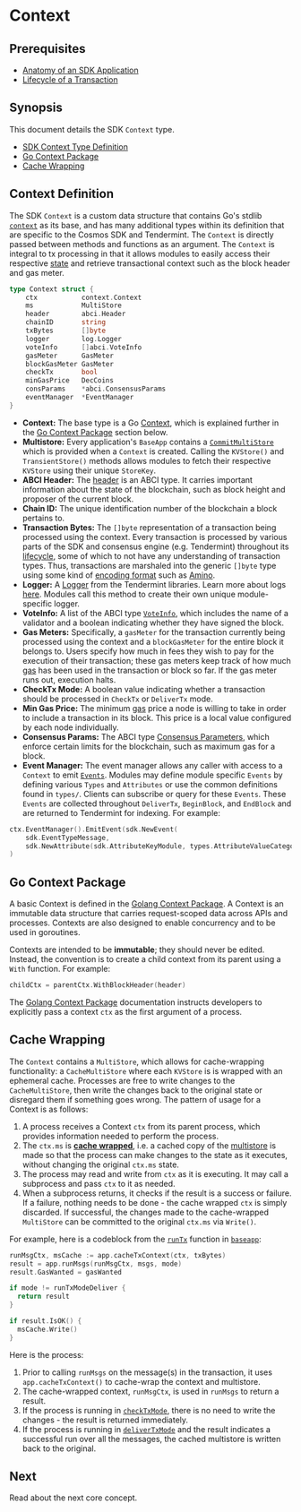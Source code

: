 # Context

## Prerequisites

* [Anatomy of an SDK Application](../basics/app-anatomy.md)
* [Lifecycle of a Transaction](../basics/tx-lifecycle.md)

## Synopsis

This document details the SDK `Context` type.

- [SDK Context Type Definition](#context-definition)
- [Go Context Package](#go-context-package)
- [Cache Wrapping](#cache-wrapping)



## Context Definition

The SDK `Context` is a custom data structure that contains Go's stdlib [`context`](https://golang.org/pkg/context) as its base, and has many additional types within its definition that are specific to the Cosmos SDK and Tendermint. The `Context` is directly passed between methods and functions as an argument. The `Context` is integral to tx processing in that it allows modules to easily access their respective [state](./multistore.md) and retrieve transactional context such as the block header and gas meter.

```go
type Context struct {
	ctx           context.Context
	ms            MultiStore
	header        abci.Header
	chainID       string
	txBytes       []byte
	logger        log.Logger
	voteInfo      []abci.VoteInfo
	gasMeter      GasMeter
	blockGasMeter GasMeter
	checkTx       bool
	minGasPrice   DecCoins
	consParams    *abci.ConsensusParams
	eventManager  *EventManager
}
```

- **Context:** The base type is a Go [Context](https://golang.org/pkg/context), which is explained further in the [Go Context Package](#go-context-package) section below. 
- **Multistore:** Every application's `BaseApp` contains a [`CommitMultiStore`](./multistore.md) which is provided when a `Context` is created. Calling the `KVStore()` and `TransientStore()` methods allows modules to fetch their
respective `KVStore` using their unique `StoreKey`.
- **ABCI Header:** The [header](https://tendermint.com/docs/spec/abci/abci.html#header) is an ABCI type. It carries important information about the state of the blockchain, such as block height and proposer of the current block.
- **Chain ID:** The unique identification number of the blockchain a block pertains to.
- **Transaction Bytes:** The `[]byte` representation of a transaction being processed using the context. Every transaction is processed by various parts of the SDK and consensus engine (e.g. Tendermint) throughout its [lifecycle](../basics/tx-lifecycle.md), some of which to not have any understanding of transaction types. Thus, transactions are marshaled into the generic `[]byte` type using some kind of [encoding format](./encoding.md) such as [Amino](./amino.md).
- **Logger:** A [Logger](https://github.com/tendermint/tendermint/blob/master/libs/log/logger.go) from the Tendermint libraries. Learn more about logs [here](https://tendermint.com/docs/tendermint-core/how-to-read-logs.html#how-to-read-logs). Modules call this method to create their own unique module-specific logger.
- **VoteInfo:** A list of the ABCI type [`VoteInfo`](https://tendermint.com/docs/spec/abci/abci.html#voteinfo), which includes the name of a validator and a boolean indicating whether they have signed the block.
- **Gas Meters:** Specifically, a `gasMeter` for the transaction currently being processed using the context and a `blockGasMeter` for the entire block it belongs to. Users specify how much in fees they wish to pay for the execution of their transaction; these gas meters keep track of how much [gas](../basics/accounts-fees-gas.md) has been used in the transaction or block so far. If the gas meter runs out, execution halts.
- **CheckTx Mode:** A boolean value indicating whether a transaction should be processed in `CheckTx` or `DeliverTx` mode.
- **Min Gas Price:** The minimum [gas](../basics/accounts-fees-gas.md) price a node is willing to take in order to include a transaction in its block. This price is a local value configured by each node individually.
- **Consensus Params:** The ABCI type [Consensus Parameters](https://tendermint.com/docs/spec/abci/apps.html#consensus-parameters), which enforce certain limits for the blockchain, such as maximum gas for a block.
- **Event Manager:** The event manager allows any caller with access to a `Context` to emit [`Events`](https://github.com/cosmos/cosmos-sdk/blob/master/types/events.go). Modules may define module specific
`Events` by defining various `Types` and `Attributes` or use the common definitions found in `types/`. Clients
can subscribe or query for these `Events`. These `Events` are collected throughout `DeliverTx`, `BeginBlock`,
and `EndBlock` and are returned to Tendermint for indexing. For example:

```go
ctx.EventManager().EmitEvent(sdk.NewEvent(
    sdk.EventTypeMessage,
    sdk.NewAttribute(sdk.AttributeKeyModule, types.AttributeValueCategory)),
)
```

## Go Context Package

A basic Context is defined in the [Golang Context Package](https://golang.org/pkg/context). A Context is an immutable data structure that carries request-scoped data across APIs and processes. Contexts are also designed to enable concurrency and to be used in goroutines.

Contexts are intended to be **immutable**; they should never be edited. Instead, the convention is to create a child context from its parent using a `With` function. For example:

``` go
childCtx = parentCtx.WithBlockHeader(header)
```

The [Golang Context Package](https://golang.org/pkg/context) documentation instructs developers to explicitly pass a context `ctx` as the first argument of a process.

## Cache Wrapping

The `Context` contains a `MultiStore`, which allows for cache-wrapping functionality: a `CacheMultiStore` where each `KVStore` is is wrapped with an ephemeral cache. Processes are free to write changes to the `CacheMultiStore`, then write the changes back to the original state or disregard them if something goes wrong. The pattern of usage for a Context is as follows:

1. A process receives a Context `ctx` from its parent process, which provides information needed to perform the process.
2. The `ctx.ms` is [**cache wrapped**](./multistore.md), i.e. a cached copy of the [multistore](./multistore.md) is made so that the process can make changes to the state as it executes, without changing the original `ctx.ms` state.
3. The process may read and write from `ctx` as it is executing. It may call a subprocess and pass `ctx` to it as needed.
4. When a subprocess returns, it checks if the result is a success or failure. If a failure, nothing needs to be done - the cache wrapped `ctx` is simply discarded. If successful, the changes made to the cache-wrapped `MultiStore` can be committed to the original `ctx.ms` via `Write()`.

For example, here is a codeblock from the [`runTx`](./baseapp.md#runtx-and-runmsgs) function in [`baseapp`](./baseapp.md):

```go
runMsgCtx, msCache := app.cacheTxContext(ctx, txBytes)
result = app.runMsgs(runMsgCtx, msgs, mode)
result.GasWanted = gasWanted

if mode != runTxModeDeliver {
  return result
}

if result.IsOK() {
  msCache.Write()
}
```
Here is the process:

1. Prior to calling `runMsgs` on the message(s) in the transaction, it uses `app.cacheTxContext()` to cache-wrap the context and multistore.
2. The cache-wrapped context, `runMsgCtx`, is used in `runMsgs` to return a result.
3. If the process is running in [`checkTxMode`](./baseapp.md#checktx), there is no need to write the changes - the result is returned immediately. 
4. If the process is running in [`deliverTxMode`](./baseapp.md#delivertx) and the result indicates a successful run over all the messages, the cached multistore is written back to the original.

## Next

Read about the next core concept.
